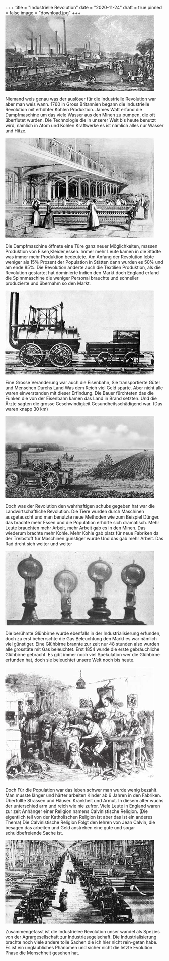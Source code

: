 +++
title = "Industrielle Revolution"
date = "2020-11-24"
draft = true
pinned = false
image = "download.jpg"
+++
![](download.jpg)

Niemand weis genau was der auslöser für die Industrielle Revolution war aber man weis wann. 1760 in Gross Britannien begann die Industrielle Revolution mit erhöhter Kohlen Produktion. James Watt erfand die Dampfmaschine um das viele Wasser aus den Minen zu pumpen, die oft überflutet wurden. Die Technologie die in unserer Welt bis heute benutzt wird, nämlich in Atom und Kohlen Kraftwerke es ist nämlich alles nur Wasser und Hitze.



![Eine Textilien Fabrick](download-11-.jpg)

Die Dampfmaschine öffnete eine Türe ganz neuer Möglichkeiten, massen Produktion von Eisen,Kleider,essen. Immer mehr Leute kamen in die Städte was immer mehr Produktion bedeutete. Am Anfang der Revolution lebte weniger als 15% Prozent der Population in Stätten dann wurden es 50% und am ende 85%. Die Revolution änderte auch die Textilien Produktion, als die Revolution gestartet hat dominierte Indien den Markt doch England erfand die Spinnmaschine die weniger Personal brauchte und schneller produzierte und übernahm so den Markt.



![Eine der ersten eisenbäne](download-61-.jpg)

Eine Grosse Veränderung war auch die Eisenbahn, Sie transportierte Güter und Menschen Durchs Land Was dem Reich viel Geld sparte. Aber nicht alle waren einverstanden mit dieser Erfindung. Die Bauer fürchteten das die Funken die von der Eisenbahn kamen das Land in Brand setzten. Und die Ärzte sagten die grosse Geschwindigkeit Gesundheitsschädigend war. (Das waren knapp 30 km)



![Eine tüpische ersezung der Tiere (Dampf pflug)](download-1-.jpg)

Doch was der Revolution den wahrhaftigen schubs gegeben hat war die Landwirtschaftliche Revolution. Die Tiere wurden durch Maschinen ausgetauscht und man benutzte neue Methoden wie zum Beispiel Dünger. das brachte mehr Essen und die Population erhörte sich dramatisch. Mehr Leute brauchten mehr Arbeit, mehr Arbeit gab es in den Minen. Das wiederum brachte mehr Kohle. Mehr Kohle gab platz für neue Fabriken da der Treibstoff für Maschinen günstiger wurde Und das gab mehr Arbeit. Das Rad dreht sich weiter und weiter



![Erfindung der glübirne ](download-3-.jpg)

Die berühmte Glühbirne wurde ebenfalls in der Industrialisierung erfunden, doch zu erst beherrschte die Gas Beleuchtung den Markt es war nämlich viel günstiger. Eine Glühbirne brannte zur zeit nur 48 stunden also wurden alle grosstäte mit Gas beleuchtet. Erst 1854 wurde die erste gebräuchliche Glühbirne gebracht. Es gibt immer noch viel Spekulation wer die Glühbirne erfunden hat, doch sie beleuchtet unsere Welt noch bis heute.



![Ein Haushalt wärend der industrialisierung](download-2-.jpg)

Doch Für die Population war das leben schwer man wurde wenig bezahlt. Man musste länger und härter arbeiten Kinder ab 6 Jahren in den Fabriken. Überfüllte Strassen und Häuser. Krankheit und Armut. In diesem alter wuchs der unterschied arm und reich wie nie zufror. Viele Leute in England waren zur zeit Anhänger einer Religion namens Calvinistische Religion. (Die eigentlich teil von der Katholischen Religion ist aber das ist ein anderes Thema) Die Calvinistische Religion Folgt den lehren von Jean Calvin, die besagen das arbeiten und Geld anstreben eine gute und sogar schuldbefreiende Sache ist.



![Eine der vielen massiven Fabriken](dowoad.jpg)

Zusammengefasst ist die Industrielee Revolution unser wandel als Spezies von der Agrargesellschaft zur Industriesegelschaft. Die Industrialisierung brachte noch viele andere tolle Sachen die ich hier nicht rein-getan habe. Es ist ein unglaubliches Phänomen und sicher nicht die letzte Evolution Phase die Menschheit gesehen hat.